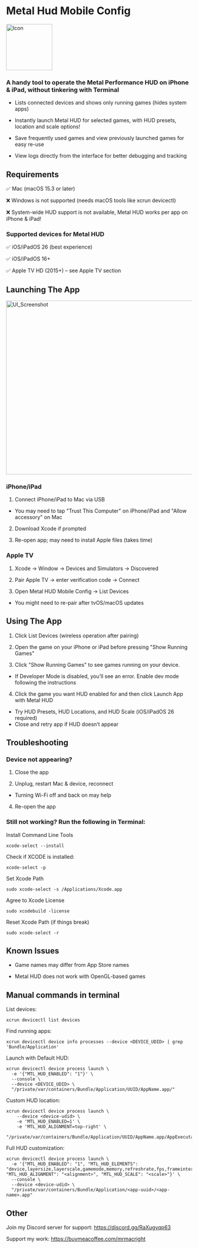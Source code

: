 # Metal Hud Mobile Config

<img width="125" height="125" alt="Icon" src="https://github.com/user-attachments/assets/9504691b-983a-40b5-94fd-2569c4967da0" />

### A handy tool to operate the Metal Performance HUD on iPhone & iPad, without tinkering with Terminal

- Lists connected devices and shows only running games (hides system apps)

- Instantly launch Metal HUD for selected games, with HUD presets, location and scale options!

- Save frequently used games and view previously launched games for easy re-use

- View logs directly from the interface for better debugging and tracking

## Requirements 

✅ Mac (macOS 15.3 or later) 

❌ Windows is not supported (needs macOS tools like xcrun devicectl)

❌ System-wide HUD support is not available, Metal HUD works per app on iPhone & iPad!

### Supported devices for Metal HUD

✅ iOS/iPadOS 26 (best experience)

✅ iOS/iPadOS 16+

✅ Apple TV HD (2015+) – see Apple TV section

## Launching The App
<img width="561" height="471" alt="UI_Screenshot" src="https://github.com/user-attachments/assets/0c7ebf6c-58b4-46d5-a336-03c86da38386" />

### iPhone/iPad

1. Connect iPhone/iPad to Mac via USB

- You may need to tap "Trust This Computer" on iPhone/iPad and "Allow accessory" on Mac

2. Download Xcode if prompted

3. Re-open app; may need to install Apple files (takes time)

### Apple TV

1. Xcode → Window → Devices and Simulators → Discovered

2. Pair Apple TV → enter verification code → Connect

3. Open Metal HUD Mobile Config → List Devices
- You might need to re-pair after tvOS/macOS updates

## Using The App

1. Click List Devices (wireless operation after pairing)

2. Open the game on your iPhone or iPad before pressing "Show Running Games" 

3. Click "Show Running Games" to see games running on your device. 

- If Developer Mode is disabled, you’ll see an error. Enable dev mode following the instructions

4. Click the game you want HUD enabled for and then click Launch App with Metal HUD
- Try HUD Presets, HUD Locations, and HUD Scale (iOS/iPadOS 26 required)
- Close and retry app if HUD doesn’t appear

## Troubleshooting 

### Device not appearing?

1. Close the app

2. Unplug, restart Mac & device, reconnect
- Turning Wi-Fi off and back on may help

4. Re-open the app

### Still not working? Run the following in Terminal:

Install Command Line Tools
```
xcode-select --install
```
Check if XCODE is installed:
```
xcode-select -p
```
Set Xcode Path 
```
sudo xcode-select -s /Applications/Xcode.app
```
Agree to Xcode License
```
sudo xcodebuild -license
```
Reset Xcode Path (if things break)
```
sudo xcode-select -r
```

## Known Issues

- Game names may differ from App Store names

- Metal HUD does not work with OpenGL-based games

## Manual commands in terminal

List devices:
```
xcrun devicectl list devices
```

Find running apps:
```
xcrun devicectl device info processes --device <DEVICE_UDID> | grep 'Bundle/Application'
```

Launch with Default HUD:
```
xcrun devicectl device process launch \
  -e '{"MTL_HUD_ENABLED": "1"}' \
  --console \
  --device <DEVICE_UDID> \
  "/private/var/containers/Bundle/Application/UUID/AppName.app/"
```

Custom HUD location:
```
xcrun devicectl device process launch \
    --device <device-udid> \
    -e 'MTL_HUD_ENABLED=1' \
    -e 'MTL_HUD_ALIGNMENT=top-right' \
    "/private/var/containers/Bundle/Application/UUID/AppName.app/AppExecutable"
```

Full HUD customization:
```
xcrun devicectl device process launch \
  -e '{"MTL_HUD_ENABLED": "1", "MTL_HUD_ELEMENTS": "device,layersize,layerscale,gamemode,memory,refreshrate,fps,frameinterval,gputime,thermal,frameintervalgraph,presentdelay,metalcpu,shaders", "MTL_HUD_ALIGNMENT": "<alignment>", "MTL_HUD_SCALE": "<scale>"}' \
  --console \
  --device <device-udid> \
  "/private/var/containers/Bundle/Application/<app-uuid>/<app-name>.app"
```

## Other

Join my Discord server for support: https://discord.gg/RaXugyqp63

Support my work: https://buymeacoffee.com/mrmacright
